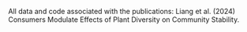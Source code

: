 All data and code associated with the publications: Liang et al. (2024) Consumers Modulate Effects of Plant Diversity on Community Stability.
